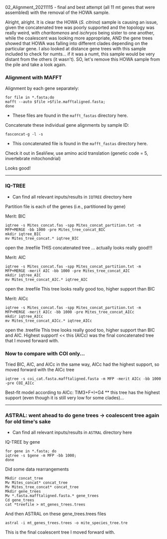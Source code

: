 02_Alignment_20211115 - final and best attempt (all 11 mt genes that were assembled) with the removal of the HOWA sample.

Alright, alright. It is clear the HOWA (*S. citrina*) sample is causing an issue, given the concatenated tree was poorly supported and the topology was really weird, with *charitomenos* and *ischryos* being sister to one another, while the coalescent was looking more appropriate, AND the gene trees showed that HOWA was falling into different clades depending on the particular gene. I also looked at distance gene trees with this sample included to check for numts... if it was a numt, this sample would be very distant from the others (it wasn't). SO, let's remove this HOWA sample from the pile and take a look again.

### Alignment with MAFFT

Alignment by each gene separately:

```
for file in *.fasta;do 
mafft --auto $file >$file.mafftaligned.fasta; 
done
```

- These files are found in the `mafft_fastas` directory here.

Concatenate these individual gene alignments by sample ID:

```
fasconcat-g -l -s
```

- This concatenated file is found in the `mafft_fastas` directory here.

Check it out in SeaView, use amino acid translation (genetic code = 5, invertebrate mitochondrial)

Looks good!

---

### IQ-TREE
- Can find all relevant inputs/results in `IQTREE` directory here

Partition file is each of the genes (i.e., partitioned by gene)

Merit: BIC
```
iqtree -s Mites_concat.fas -spp Mites_concat_partition.txt -m MFP+MERGE -bb 1000 -pre Mites_tree_concat_BIC
mkdir iqtree_BIC
mv Mites_tree_concat.* iqtree_BIC
```
open the .treefile
THIS concatenated tree … actually looks really good!!!


Merit: AIC
```
iqtree -s Mites_concat.fas -spp Mites_concat_partition.txt -m MFP+MERGE -merit AIC -bb 1000 -pre Mites_tree_concat_AIC
mkdir iqtree_AIC
mv Mites_tree_concat_AIC.* iqtree_AIC
```
open the .treefile
This tree looks really good too, higher support than BIC


Merit: AICc
```
iqtree -s Mites_concat.fas -spp Mites_concat_partition.txt -m MFP+MERGE -merit AICc -bb 1000 -pre Mites_tree_concat_AICc
mkdir iqtree_AICc
mv Mites_tree_concat_AICc.* iqtree_AICc
```
open the .treefile
This tree looks really good too, higher support than BIC and AIC. Highest support! << this (AICc) was the final concatenated tree that I moved forward with.




### Now to compare with COI only...

Tried BIC, AIC, and AICc in the same way, AICc had the highest support, so moved forward with the AICc tree
```
iqtree -s coi_cat.fasta.mafftaligned.fasta -m MFP -merit AICc -bb 1000 -pre COI_AICc
```

Best-fit model according to AICc: TIM3+F+I+G4 ** this tree has the highest support (even though it is still very low for some clades)...


---

### ASTRAL: went ahead to do gene trees -> coalescent tree again for old time's sake
- Can find all relevant inputs/results in `ASTRAL` directory here

IQ-TREE by gene
```
for gene in *.fasta; do
iqtree -s $gene -m MFP -bb 1000;
done
```

Did some data rearrangements

```
Mkdir concat_tree
Mv Mites_concat* concat_tree
Mv Mites_tree_concat* concat_tree
Mkdir gene_trees
Mv *.fasta.mafftaligned.fasta.* gene_trees
Cd gene_trees
cat *treefile > mt_genes_trees.trees
```

And then ASTRAL on these gene_trees.trees files

```
astral -i mt_genes_trees.trees -o mite_species_tree.tre
```

This is the final coalescent tree I moved forward with.

